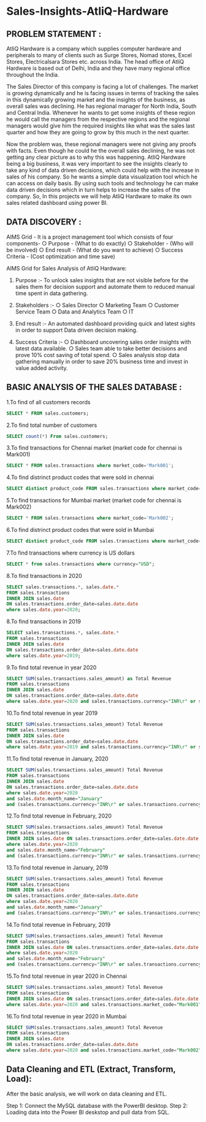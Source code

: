 # Sales-Insights-AtliQ-Hardware

## PROBLEM STATEMENT :

AtliQ Hardware is a company which supplies computer hardware and peripherals to many of clients such as Surge Stores, Nomad stores, Excel Stores, Electricalsara Stores etc. across India. The head office of AtliQ Hardware  is based out of  Delhi, India and they have many regional office throughout the India.

The Sales Director of this company is facing a lot of challenges. The market is growing dynamically and he is facing issues in terms of tracking the sales in this dynamically growing market and the insights of the business, as overall sales was declining. He has regional manager for North India, South and Central India. Whenever he wants to get some insights of these region he would call the managers from the respective regions and the regional managers would give him the required insights like what was the sales last quarter and how they are going to grow by this much in the next quarter.

Now the problem was, these regional managers were not giving any proofs with facts. Even though he could he the overall sales declining, he was not getting any clear picture as to why this was happening. AtliQ Hardware being a big business, it was very important to see the insights clearly to take any kind of data driven decisions, which could help with the increase in sales of his company. 
So he wants a simple data visualization tool which he can access on daily basis. By using such tools and technology he can make data driven decisions which in turn helps to increase the sales of the company. So, In this projects we will help AtliQ Hardware to make its own sales related dashboard using power BI.


## DATA DISCOVERY :

AIMS Grid - It is a project management tool which consists of four components-
	○ Purpose - (What to do exactly)
	○ Stakeholder - (Who will be involved)
	○ End result - (What do you want to achieve)
  ○ Success Criteria - (Cost optimization and time save)


AIMS Grid for Sales Analysis of AtliQ Hardware:

1. Purpose :- To unlock sales insights that are not visible before for the sales them for decision support and automate them to reduced manual time spent in data gathering.

2. Stakeholders :-
	○ Sales Director
	○ Marketing Team
	○ Customer Service Team
	○ Data and Analytics Team
	○ IT

3. End result :- An automated dashboard providing quick and latest sights in order to support Data driven decision making.

4. Success Criteria :-
	○ Dashboard uncovering sales order insights with latest data available.
	○ Sales team able to take better decisions and prove 10% cost saving of total spend.
	○ Sales analysis stop data gathering manually in order to save 20% business time and invest in value added activity.


## BASIC ANALYSIS OF THE SALES DATABASE :

1.To find of all customers records

```sql
SELECT * FROM sales.customers;
```

2.To find total number of customers
```sql
SELECT count(*) From sales.customers;
```

3.To find transactions for Chennai market (market code for chennai is Mark001)
```sql
SELECT * FROM sales.transactions where market_code='Mark001';
```

4.To find distrinct product codes that were sold in chennai
```sql
SELECT distinct product_code FROM sales.transactions where market_code='Mark001';
```

5.To find transactions for Mumbai market (market code for chennai is Mark002)
```sql
SELECT * FROM sales.transactions where market_code='Mark002';
```

6.To find distrinct product codes that were sold in Mumbai
```sql
SELECT distinct product_code FROM sales.transactions where market_code='Mark002';
```

7.To find transactions where currency is US dollars
```sql
SELECT * from sales.transactions where currency="USD";
```

8.To find transactions in 2020 
```sql
SELECT sales.transactions.*, sales.date.*
FROM sales.transactions
INNER JOIN sales.date
ON sales.transactions.order_date=sales.date.date
where sales.date.year=2020;
```

8.To find transactions in 2019 
```sql
SELECT sales.transactions.*, sales.date.*
FROM sales.transactions
INNER JOIN sales.date
ON sales.transactions.order_date=sales.date.date
where sales.date.year=2019;
```

9.To find total revenue in year 2020
```sql
SELECT SUM(sales.transactions.sales_amount) as Total Revenue
FROM sales.transactions
INNER JOIN sales.date
ON sales.transactions.order_date=sales.date.date
where sales.date.year=2020 and sales.transactions.currency="INR\r" or sales.transactions.currency="USD\r";
```

10.To find total revenue in year 2019
```sql
SELECT SUM(sales.transactions.sales_amount) Total Revenue
FROM sales.transactions
INNER JOIN sales.date
ON sales.transactions.order_date=sales.date.date
where sales.date.year=2019 and sales.transactions.currency="INR\r" or sales.transactions.currency="USD\r";
```

11.To find total revenue in January, 2020
```sql
SELECT SUM(sales.transactions.sales_amount) Total Revenue
FROM sales.transactions
INNER JOIN sales.date
ON sales.transactions.order_date=sales.date.date
where sales.date.year=2020
and sales.date.month_name="January"
and (sales.transactions.currency="INR\r" or sales.transactions.currency="USD\r");
```

12.To find total revenue in February, 2020
```sql
SELECT SUM(sales.transactions.sales_amount) Total Revenue
FROM sales.transactions
INNER JOIN sales.date ON sales.transactions.order_date=sales.date.date
where sales.date.year=2020
and sales.date.month_name="February"
and (sales.transactions.currency="INR\r" or sales.transactions.currency="USD\r");
```

13.To find total revenue in January, 2019
```sql
SELECT SUM(sales.transactions.sales_amount) Total Revenue
FROM sales.transactions
INNER JOIN sales.date
ON sales.transactions.order_date=sales.date.date
where sales.date.year=2020
and sales.date.month_name="January"
and (sales.transactions.currency="INR\r" or sales.transactions.currency="USD\r");
```

14.To find total revenue in February, 2019
```sql
SELECT SUM(sales.transactions.sales_amount) Total Revenue
FROM sales.transactions
INNER JOIN sales.date ON sales.transactions.order_date=sales.date.date
where sales.date.year=2020
and sales.date.month_name="February"
and (sales.transactions.currency="INR\r" or sales.transactions.currency="USD\r");
```

15.To find total revenue in year 2020 in Chennai
```sql
SELECT SUM(sales.transactions.sales_amount) Total Revenue
FROM sales.transactions
INNER JOIN sales.date ON sales.transactions.order_date=sales.date.date
where sales.date.year=2020 and sales.transactions.market_code="Mark001";
```

16.To find total revenue in year 2020 in Mumbai
```sql
SELECT SUM(sales.transactions.sales_amount) Total Revenue
FROM sales.transactions
INNER JOIN sales.date
ON sales.transactions.order_date=sales.date.date
where sales.date.year=2020 and sales.transactions.market_code="Mark002";
```



## Data Cleaning and ETL (Extract, Transform, Load):

After the basic analysis, we will work on data cleaning and ETL.

Step 1: Connect the MySQL database with the PowerBI desktop.
Step 2: Loading data into the Power BI deskstop and pull data from SQL.









